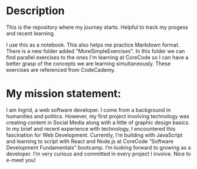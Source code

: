 # Description
This is the repository where my journey starts. Helpful to track my progess and recent learning.

I use this as a notebook. This also helps me practice Markdown format. There is a new folder added "MoreSimpleExercises". In this folder we can find parallel exercises to the ones I'm learning at CoreCode so I can have a better grasp of the concepts we are learning simultaneously. These exercises are referenced from CodeCademy.

# My mission statement:
I am Ingrid, a web software developer. I come from a background in humanities and politics. However, my first project involving technology was creating content in Social Media along with a little of graphic design basics. In my brief and recent experience with technology, I encountered this fascination for Web Development. Currently, I’m building with JavaScript and learning to script with React and Node.js at CoreCode “Software Development Fundamentals” bootcamp. I’m looking forward to growing as a developer. I’m very curious and committed in every project I involve. Nice to e-meet you!
